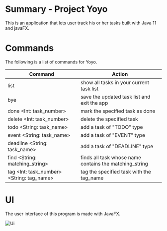 # Summary - Project Yoyo

This is an application that lets user track his or her tasks built with Java 11 and javaFX.

# Commands

The following is a list of commands for Yoyo.

Command | Action
------------ | -------------
list | show all tasks in your current task list
bye | save the updated task list and exit the app
done <Int: task_number> | mark the specified task as done
delete <Int: task_number> | delete the specified task 
todo <String: task_name> | add a task of "TODO" type
event <String: task_name> | add a task of "EVENT" type
deadline <String: task_name> | add a task of "DEADLINE" type
find <String: matching_string> | finds all task whose name contains the matching_string
tag <Int: task_number> <String: tag_name> | tag the specified task with the tag_name

# UI 

The user interface of this program is made with JavaFX.

![Ui](https://user-images.githubusercontent.com/59001819/132991250-1a3fc567-e2c0-4c4d-91a5-15b3317973b6.png)
